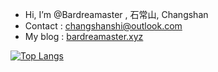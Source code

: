 - Hi, I’m @Bardreamaster , 石常山, Changshan
- Contact : changshanshi@outlook.com
- My blog : [bardreamaster.xyz](https://bardreamaster.xyz)


[![Top Langs](https://github-readme-stats.vercel.app/api/top-langs/?username=Bardreamaster&layout=compact&hide=makefile,assmable)](https://github.com/anuraghazra/github-readme-stats)
